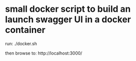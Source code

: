 
small docker script to build an launch swagger UI in a docker container
=======================================================================

run:
./docker.sh

then browse to: 
http://localhost:3000/

